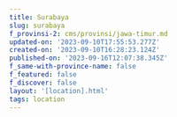 ```yaml
---
title: Surabaya
slug: surabaya
f_provinsi-2: cms/provinsi/jawa-timur.md
updated-on: '2023-09-10T17:55:53.277Z'
created-on: '2023-09-10T16:28:23.124Z'
published-on: '2023-09-16T12:07:38.345Z'
f_same-with-province-name: false
f_featured: false
f_discover: false
layout: '[location].html'
tags: location
---
```



